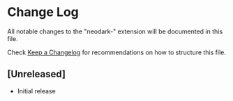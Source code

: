 # Change Log

All notable changes to the "neodark-" extension will be documented in this file.

Check [Keep a Changelog](http://keepachangelog.com/) for recommendations on how to structure this file.

## [Unreleased]

- Initial release
